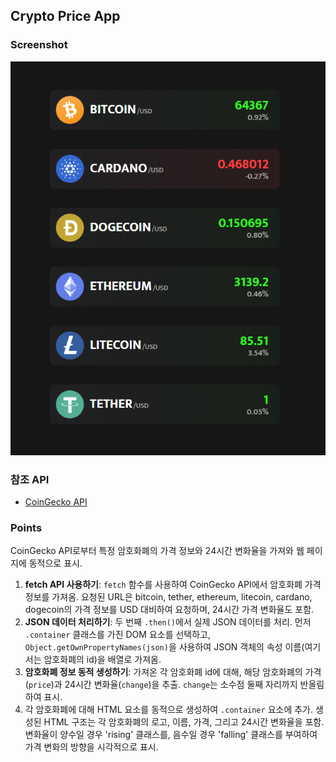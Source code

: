 ## Crypto Price App

### Screenshot

![screenshot](screenshot.png)

### 참조 API

- [CoinGecko API](https://www.coingecko.com/ko)

### Points

CoinGecko API로부터 특정 암호화폐의 가격 정보와 24시간 변화율을 가져와 웹 페이지에 동적으로 표시.

1. **fetch API 사용하기**: `fetch` 함수를 사용하여 CoinGecko API에서 암호화폐 가격 정보를 가져옴. 요청된 URL은 bitcoin, tether, ethereum, litecoin, cardano, dogecoin의 가격 정보를 USD 대비하여 요청하며, 24시간 가격 변화율도 포함.
2. **JSON 데이터 처리하기**: 두 번째 `.then()`에서 실제 JSON 데이터를 처리. 먼저 `.container` 클래스를 가진 DOM 요소를 선택하고, `Object.getOwnPropertyNames(json)`을 사용하여 JSON 객체의 속성 이름(여기서는 암호화폐의 id)을 배열로 가져옴.
3. **암호화폐 정보 동적 생성하기**: 가져온 각 암호화폐 id에 대해, 해당 암호화폐의 가격(`price`)과 24시간 변화율(`change`)을 추출. `change`는 소수점 둘째 자리까지 반올림하여 표시.
4. 각 암호화폐에 대해 HTML 요소를 동적으로 생성하여 `.container` 요소에 추가. 생성된 HTML 구조는 각 암호화폐의 로고, 이름, 가격, 그리고 24시간 변화율을 포함. 변화율이 양수일 경우 'rising' 클래스를, 음수일 경우 'falling' 클래스를 부여하여 가격 변화의 방향을 시각적으로 표시.
